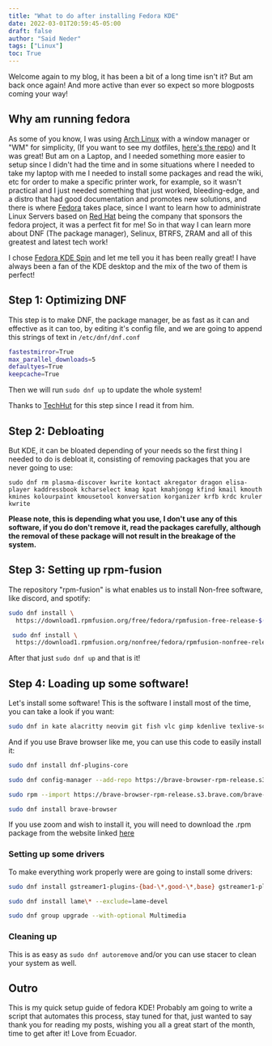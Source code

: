 ```yaml
---
title: "What to do after installing Fedora KDE"
date: 2022-03-01T20:59:45-05:00
draft: false
author: "Said Neder"
tags: ["Linux"]
toc: True
---
```


Welcome again to my blog, it has been a bit of a long time isn't it? But am back once again! And more active than ever so expect so more blogposts coming your way!

## Why am running fedora
As some of you know, I was using [Arch Linux](https://archlinux.org/) with a window manager or "WM" for simplicity, (If you want to see my dotfiles, [here's the repo](https://github.com/crazyc4t/dotfiles)) and It was great! But am on a Laptop, and I needed something more easier to setup since I didn't had the time and in some situations where I needed to take my laptop with me I needed to install some packages and read the wiki, etc for order to make a specific printer work, for example, so it wasn't practical and I just needed something that just worked, bleeding-edge, and a distro that had good documentation and promotes new solutions, and there is where [Fedora](https://getfedora.org/) takes place, since I want to learn how to administrate Linux Servers based on [Red Hat](https://redhat.com) being the company that sponsors the fedora project, it was a perfect fit for me! So in that way I can learn more about DNF (The package manager), Selinux, BTRFS, ZRAM and all of this greatest and latest tech work!

I chose [Fedora KDE Spin](https://spins.fedoraproject.org/) and let me tell you it has been really great! I have always been a fan of the KDE desktop and the mix of the two of them is perfect!

## Step 1: Optimizing DNF

This step is to make DNF, the package manager, be as fast as it can and effective as it can too, by editing it's config file, and we are going to append this strings of text in `/etc/dnf/dnf.conf`

```bash
fastestmirror=True
max_parallel_downloads=5
defaultyes=True
keepcache=True
```

Then we will run `sudo dnf up` to update the whole system!

Thanks to [TechHut](https://www.youtube.com/channel/UCjSEJkpGbcZhvo0lr-44X_w) for this step since I read it from him.

## Step 2: Debloating

But KDE, it can be bloated depending of your needs so the first thing I needed to do is debloat it, consisting of removing packages that you are never going to use:

`sudo dnf rm plasma-discover kwrite kontact akregator dragon elisa-player kaddressbook kcharselect kmag kpat kmahjongg kfind kmail kmouth kmines kolourpaint kmousetool konversation korganizer krfb krdc kruler kwrite
`

**Please note, this is depending what you use, I don't use any of this software, if you do don't remove it, read the packages carefully, although the removal of these package will not result in the breakage of the system.**

## Step 3: Setting up rpm-fusion

The repository "rpm-fusion" is what enables us to install Non-free software, like discord, and spotify:

```bash
sudo dnf install \
  https://download1.rpmfusion.org/free/fedora/rpmfusion-free-release-$(rpm -E %fedora).noarch.rpm

 sudo dnf install \
  https://download1.rpmfusion.org/nonfree/fedora/rpmfusion-nonfree-release-$(rpm -E %fedora).noarch.rpm
```
After that just `sudo dnf up` and that is it!

## Step 4: Loading up some software!

Let's install some software! This is the software I install most of the time, you can take a look if you want:

```bash
sudo dnf in kate alacritty neovim git fish vlc gimp kdenlive texlive-scheme-medium lpf-spotify-client discord keepassxc qbittorrent stacer doas
```

And if you use Brave browser like me, you can use this code to easily install it:

```bash
sudo dnf install dnf-plugins-core

sudo dnf config-manager --add-repo https://brave-browser-rpm-release.s3.brave.com/x86_64/

sudo rpm --import https://brave-browser-rpm-release.s3.brave.com/brave-core.asc

sudo dnf install brave-browser
```

If you use zoom and wish to install it, you will need to download the .rpm package from the website linked [here](https://www.youtube.com/channel/UCjSEJkpGbcZhvo0lr-44X_w)

### Setting up some drivers

To make everything work properly were are going to install some drivers:

```bash
sudo dnf install gstreamer1-plugins-{bad-\*,good-\*,base} gstreamer1-plugin-openh264 gstreamer1-libav --exclude=gstreamer1-plugins-bad-free-devel

sudo dnf install lame\* --exclude=lame-devel

sudo dnf group upgrade --with-optional Multimedia
```

### Cleaning up 

This is as easy as `sudo dnf autoremove` and/or you can use stacer to clean your system as well.

## Outro

This is my quick setup guide of fedora KDE! Probably am going to write a script that automates this process, stay tuned for that, just wanted to say thank you for reading my posts, wishing you all a great start of the month, time to get after it! Love from Ecuador.
